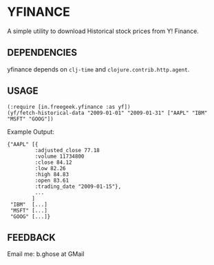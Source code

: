 YFINANCE
========

A simple utility to download Historical stock prices from Y! Finance.

DEPENDENCIES
------------

yfinance depends on `clj-time` and `clojure.contrib.http.agent`.

USAGE
-----

    (:require [in.freegeek.yfinance :as yf])
    (yf/fetch-historical-data "2009-01-01" "2009-01-31" ["AAPL" "IBM" "MSFT" "GOOG"])

Example Output:

    {"AAPL" [{
             :adjusted_close 77.18
             :volume 11734800
             :close 84.12
             :low 82.26
             :high 84.83
             :open 83.61
             :trading_date "2009-01-15"},
             ...
            ]
     "IBM"  [...]
     "MSFT" [...]
     "GOOG" [...]}

FEEDBACK
--------

Email me: b.ghose at GMail
